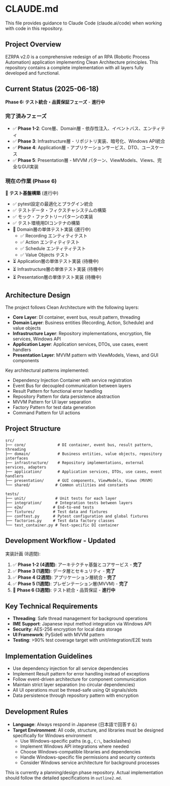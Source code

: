 # CLAUDE.md

This file provides guidance to Claude Code (claude.ai/code) when working with code in this repository.

## Project Overview

EZRPA v2.0 is a comprehensive redesign of an RPA (Robotic Process Automation) application implementing Clean Architecture principles. This repository contains a complete implementation with all layers fully developed and functional.

## Current Status (2025-06-18)

**Phase 6: テスト統合・品質保証フェーズ** - **進行中**

### 完了済みフェーズ
- ✅ **Phase 1-2**: Core層、Domain層 - 依存性注入、イベントバス、エンティティ
- ✅ **Phase 3**: Infrastructure層 - リポジトリ実装、暗号化、Windows API統合  
- ✅ **Phase 4**: Application層 - アプリケーションサービス、DTO、ユースケース
- ✅ **Phase 5**: Presentation層 - MVVM パターン、ViewModels、Views、完全なGUI実装

### 現在の作業 (Phase 6)
🔄 **テスト基盤構築** (進行中)
- ✅ pytest設定の最適化とプラグイン統合
- ✅ テストデータ・フィクスチャシステムの構築  
- ✅ モック・ファクトリーパターンの実装
- ✅ テスト環境用DIコンテナの構築
- 🔄 Domain層の単体テスト実装 (進行中)
  - ✅ Recording エンティティテスト
  - ✅ Action エンティティテスト  
  - ✅ Schedule エンティティテスト
  - ✅ Value Objects テスト
- ⏳ Application層の単体テスト実装 (待機中)
- ⏳ Infrastructure層の単体テスト実装 (待機中)
- ⏳ Presentation層の単体テスト実装 (待機中)

## Architecture Design

The project follows Clean Architecture with the following layers:
- **Core Layer**: DI container, event bus, result pattern, threading
- **Domain Layer**: Business entities (Recording, Action, Schedule) and value objects
- **Infrastructure Layer**: Repository implementations, encryption, file services, Windows API
- **Application Layer**: Application services, DTOs, use cases, event handlers
- **Presentation Layer**: MVVM pattern with ViewModels, Views, and GUI components

Key architectural patterns implemented:
- Dependency Injection Container with service registration
- Event Bus for decoupled communication between layers
- Result Pattern for functional error handling
- Repository Pattern for data persistence abstraction
- MVVM Pattern for UI layer separation
- Factory Pattern for test data generation
- Command Pattern for UI actions

## Project Structure

```
src/
├── core/              # DI container, event bus, result pattern, threading
├── domain/            # Business entities, value objects, repository interfaces
├── infrastructure/    # Repository implementations, external services, adapters
├── application/       # Application services, DTOs, use cases, event handlers
├── presentation/      # GUI components, ViewModels, Views (MVVM)
└── shared/           # Common utilities and constants

tests/
├── unit/             # Unit tests for each layer
├── integration/      # Integration tests between layers  
├── e2e/             # End-to-end tests
├── fixtures/        # Test data and fixtures
├── conftest.py      # Pytest configuration and global fixtures
├── factories.py     # Test data factory classes
└── test_container.py # Test-specific DI container
```

## Development Workflow - Updated

実装計画 (8週間):
1. ✅ **Phase 1-2 (4週間)**: アーキテクチャ基盤とコアサービス - **完了**
2. ✅ **Phase 3 (1週間)**: データ層とセキュリティ - **完了**  
3. ✅ **Phase 4 (2週間)**: アプリケーション層統合 - **完了**
4. ✅ **Phase 5 (1週間)**: プレゼンテーション層(MVVM) - **完了**
5. 🔄 **Phase 6 (3週間)**: テスト統合・品質保証 - **進行中**

## Key Technical Requirements

- **Threading**: Safe thread management for background operations
- **IME Support**: Japanese input method integration via Windows API
- **Security**: AES-256 encryption for local data storage
- **UI Framework**: PySide6 with MVVM pattern
- **Testing**: >90% test coverage target with unit/integration/E2E tests

## Implementation Guidelines

- Use dependency injection for all service dependencies
- Implement Result pattern for error handling instead of exceptions
- Follow event-driven architecture for component communication
- Maintain strict layer separation (no circular dependencies)
- All UI operations must be thread-safe using Qt signals/slots
- Data persistence through repository pattern with encryption

## Development Rules

- **Language**: Always respond in Japanese (日本語で回答する)
- **Target Environment**: All code, structure, and libraries must be designed specifically for Windows environment
  - Use Windows-specific paths (e.g., `C:\`, backslashes)
  - Implement Windows API integrations where needed
  - Choose Windows-compatible libraries and dependencies
  - Handle Windows-specific file permissions and security contexts
  - Consider Windows service architecture for background processes

This is currently a planning/design phase repository. Actual implementation should follow the detailed specifications in `outline2.md`.